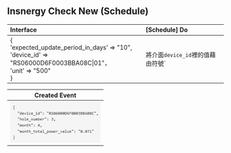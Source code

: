 **Insnergy Check New (Schedule)**
-----


|Interface|[Schedule] Do|
|:--------|:-----------------|
|{<br>'expected_update_period_in_days' => "10",<br>'device_id' => "RS06000D6F0003BBA08C\|01"，<br>'unit' => "500"<br>}| 將介面`device_id`裡的值藉由符號`|`拆開為兩個值，將此兩個值透過API<br>查詢本月的總用電量，並將總用電量乘上介面`unit`裡的值，最後將<br>`插座編號`、`插座位置`、`月份`、`本月總電量`、`本月總費用`往下送|

|Created Event|
|:---------------------:|
|![the origin of the name](https://github.com/A20229/autorun_user_manual/blob/master/images/insnergy_check_new.png)|

